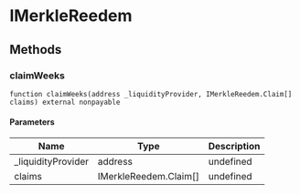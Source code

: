 # IMerkleReedem









## Methods

### claimWeeks

```solidity
function claimWeeks(address _liquidityProvider, IMerkleReedem.Claim[] claims) external nonpayable
```





#### Parameters

| Name | Type | Description |
|---|---|---|
| _liquidityProvider | address | undefined
| claims | IMerkleReedem.Claim[] | undefined




